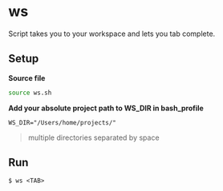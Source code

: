 ws
==

Script takes you to your workspace and lets you tab complete.

## Setup

**Source file**
```bash
source ws.sh
```
**Add your absolute project path to WS_DIR in bash_profile**
```
WS_DIR="/Users/home/projects/"
```
> multiple directories separated by space

## Run
```
$ ws <TAB>
```
